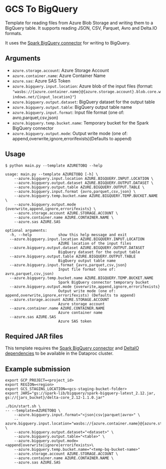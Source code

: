 # GCS To BigQuery

Template for reading files from Azure Blob Storage and writing them to a BigQuery table. It supports reading JSON, CSV, Parquet, Avro and Delta.IO formats.

It uses the [Spark BigQuery connector](https://cloud.google.com/dataproc-serverless/docs/guides/bigquery-connector-spark-example) for writing to BigQuery.

## Arguments

* `azure.storage.account`: Azure Storage Account  
* `azure.container.name`:  Azure Container Name
* `azure.sas`: Azure SAS Token
* `azure.bigquery.input.location`: Azure blob of the input files (format: `"wasbs://{azure.container.name}@{azure.storage.account}.blob.core.windows.net/{input_location}"`)
* `azure.bigquery.output.dataset`: BigQuery dataset for the output table
* `azure.bigquery.output.table`: BigQuery output table name
* `azure.bigquery.input.format`: Input file format (one of: avro,parquet,csv,json)
* `azure.bigquery.temp.bucket.name`: Temporary bucket for the Spark BigQuery connector
* `azure.bigquery.output.mode`: Output write mode (one of: append,overwrite,ignore,errorifexists)(Defaults to append)

## Usage

```
$ python main.py --template AZURETOBQ --help

usage: main.py --template AZURETOBQ [-h] \
    --azure.bigquery.input.location AZURE.BIGQUERY.INPUT.LOCATION \
    --azure.bigquery.output.dataset AZURE.BIGQUERY.OUTPUT.DATASET \
    --azure.bigquery.output.table AZURE.BIGQUERY.OUTPUT.TABLE \
    --azure.bigquery.input.format {avro,parquet,csv,json} \
    --azure.bigquery.temp.bucket.name AZURE.BIGQUERY.TEMP.BUCKET.NAME \
    --azure.bigquery.output.mode {overwrite,append,ignore,errorifexists} \ 
    --azure.storage.account AZURE.STORAGE.ACCOUNT \
    --azure.container.name AZURE.CONTAINER.NAME \
    --azure.sas AZURE.SAS  

optional arguments:
  -h, --help            show this help message and exit
  --azure.bigquery.input.location AZURE.BIGQUERY.INPUT.LOCATION
                        AZURE location of the input files
  --azure.bigquery.output.dataset AZURE.BIGQUERY.OUTPUT.DATASET
                        BigQuery dataset for the output table
  --azure.bigquery.output.table AZURE.BIGQUERY.OUTPUT.TABLE
                        BigQuery output table name
  --azure.bigquery.input.format {avro,parquet,csv,json}
                        Input file format (one of: avro,parquet,csv,json)
  --azure.bigquery.temp.bucket.name AZURE.BIGQUERY.TEMP.BUCKET.NAME
                        Spark BigQuery connector temporary bucket
  --azure.bigquery.output.mode {overwrite,append,ignore,errorifexists}
                        Output write mode (one of: append,overwrite,ignore,errorifexists) (Defaults to append)
  --azure.storage.account AZURE.STORAGE.ACCOUNT 
                        Azure storage account
  --azure.container.name AZURE.CONTAINER.NAME 
                        Azure container name
  --azure.sas AZURE.SAS 
                        Azure SAS token      
```

## Required JAR files

This template requires the [Spark BigQuery connector](https://cloud.google.com/dataproc-serverless/docs/guides/bigquery-connector-spark-example)  and [DeltaIO dependencies](https://docs.delta.io/latest/releases.html) to be available in the Dataproc cluster.

## Example submission

```
export GCP_PROJECT=<project_id>
export REGION=<region>
export GCS_STAGING_LOCATION=<gcs-staging-bucket-folder> 
export JARS="gs://spark-lib/bigquery/spark-bigquery-latest_2.12.jar, gs://{jars_bucket}/delta-core_2.12-1.1.0.jar" 

./bin/start.sh \
-- --template=AZURETOBQ \
    --azure.bigquery.input.format="<json|csv|parquet|avro>" \
    --azure.bigquery.input.location="wasbs://{azure.container.name}@{azure.storage.account}.blob.core.windows.net/{input_location}" \
    --azure.bigquery.output.dataset="<dataset>" \
    --azure.bigquery.output.table="<table>" \
    --azure.bigquery.output.mode=<append|overwrite|ignore|errorifexists>\
    --azure.bigquery.temp.bucket.name="<temp-bq-bucket-name>"
    --azure.storage.account AZURE.STORAGE.ACCOUNT \
    --azure.container.name AZURE.CONTAINER.NAME \
    --azure.sas AZURE.SAS 
```
